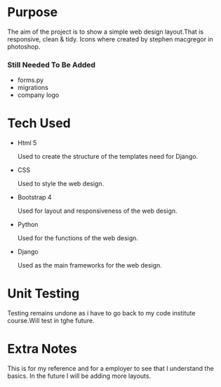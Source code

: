 # Purpose

The aim of the project is  to show a simple web design layout.That is responsive, clean & tidy. Icons where created by stephen macgregor in photoshop.

### Still Needed To Be Added

* forms.py
* migrations
* company logo

# Tech Used

* Html 5

    Used to create the structure of the templates need for Django.

* CSS 

    Used to style the web design.

* Bootstrap 4 

    Used for layout and responsiveness of the web design.

* Python 

    Used for the functions of the web design.

* Django 

    Used as the main frameworks for the web design.

# Unit Testing

Testing remains undone as i have to go back to my code institute course.Will test in tghe future.

# Extra Notes

This is for my reference and for a employer to see that I understand the basics. In the future I will be adding more layouts. 